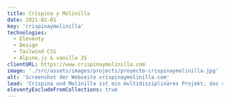 ```yaml
---
title: Crispina y Molinilla
date: 2021-02-01
key: 'crispinaymolinilla'
technologies:
  - Eleventy
  - Design
  - Tailwind CSS
  - Alpine.js & vanilla JS
clientURL: https://www.crispinaymolinilla.com
image: './src/assets/images/projects/proyecto-crispinaymolinilla.jpg'
alt: 'Screenshot der Webseite crispinaymolinilla.com'
lead: 'Crispina und Molinilla ist ein multidisziplinäres Projekt, das sich an Kinder richtet. Mit ihrer Website habe ich versucht, die ganze Vitalität und Dynamik des Projekts darzustellen und ein Bild zu schaffen, das sowohl für Kinder als auch für Menschen, die sich für eine Anstellung interessieren, attraktiv ist.'
eleventyExcludeFromCollections: true
---
```

